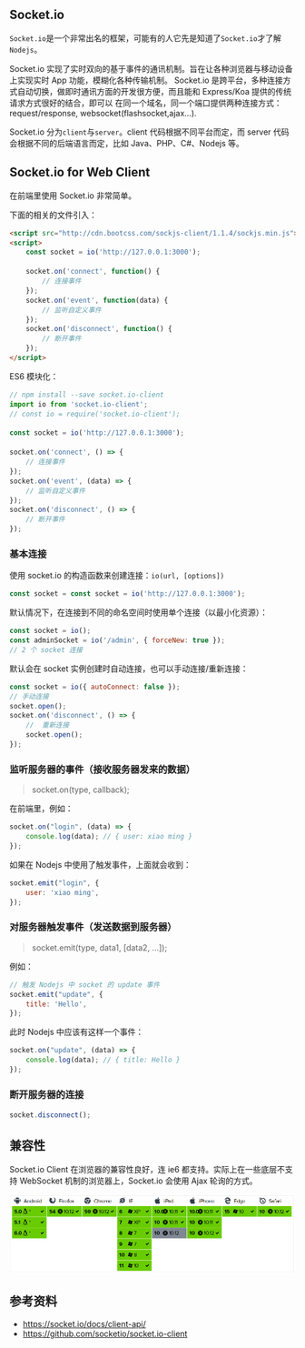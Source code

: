 
## Socket.io
`Socket.io`是一个非常出名的框架，可能有的人它先是知道了`Socket.io`才了解`Nodejs`。

Socket.io 实现了实时双向的基于事件的通讯机制。旨在让各种浏览器与移动设备上实现实时 App 功能，模糊化各种传输机制。
Socket.io 是跨平台，多种连接方式自动切换，做即时通讯方面的开发很方便，而且能和 Express/Koa 提供的传统请求方式很好的结合，即可以 在同一个域名，同一个端口提供两种连接方式：request/response, websocket(flashsocket,ajax…).

Socket.io 分为`client`与`server`。client 代码根据不同平台而定，而 server 代码会根据不同的后端语言而定，比如 Java、PHP、C#、Nodejs 等。

## Socket.io for Web Client
在前端里使用 Socket.io 非常简单。

下面的相关的文件引入：

```html
<script src="http://cdn.bootcss.com/sockjs-client/1.1.4/sockjs.min.js"></script>
<script>
    const socket = io('http://127.0.0.1:3000');

    socket.on('connect', function() {
        // 连接事件
    });
    socket.on('event', function(data) {
        // 监听自定义事件
    });
    socket.on('disconnect', function() {
        // 断开事件
    });
</script>
```

ES6 模块化：

```js
// npm install --save socket.io-client
import io from 'socket.io-client';
// const io = require('socket.io-client');

const socket = io('http://127.0.0.1:3000');

socket.on('connect', () => {
    // 连接事件
});
socket.on('event', (data) => {
    // 监听自定义事件
});
socket.on('disconnect', () => {
    // 断开事件
});
```

### 基本连接

使用 socket.io 的构造函数来创建连接：`io(url, [options])`

```js
const socket = const socket = io('http://127.0.0.1:3000');
```

默认情况下，在连接到不同的命名空间时使用单个连接（以最小化资源）：

```js
const socket = io();
const adminSocket = io('/admin', { forceNew: true });
// 2 个 socket 连接
```

默认会在 socket 实例创建时自动连接，也可以手动连接/重新连接：

```js
const socket = io({ autoConnect: false });
// 手动连接
socket.open();
socket.on('disconnect', () => {
    //  重新连接
    socket.open();
});
```

### 监听服务器的事件（接收服务器发来的数据）
> socket.on(type, callback);

在前端里，例如：

```js
socket.on("login", (data) => {
    console.log(data); // { user: xiao ming }
});
```

如果在 Nodejs 中使用了触发事件，上面就会收到：

```js
socket.emit("login", {
    user: 'xiao ming',
});
```

### 对服务器触发事件（发送数据到服务器）
> socket.emit(type, data1, [data2, ...]);

例如：

```js
// 触发 Nodejs 中 socket 的 update 事件
socket.emit("update", {
    title: 'Hello',
});
```

此时 Nodejs 中应该有这样一个事件：

```js
socket.on("update", (data) => {
    console.log(data); // { title: Hello }
});
```

### 断开服务器的连接

```js
socket.disconnect();
```

## 兼容性
Socket.io Client 在浏览器的兼容性良好，连 ie6 都支持。实际上在一些底层不支持 WebSocket 机制的浏览器上，Socket.io 会使用 Ajax 轮询的方式。

![](../../../resource/20170704175806.png)

## 参考资料
- https://socket.io/docs/client-api/
- https://github.com/socketio/socket.io-client
